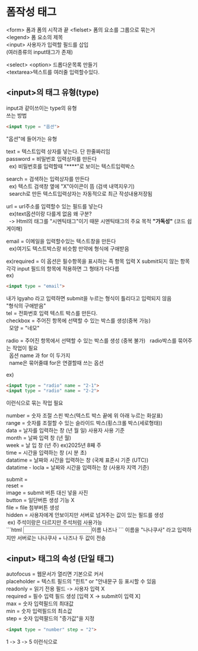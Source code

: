 # 폼작성 태그

\<form\> 폼과 폼의 시작과 끝
\<fielset\> 폼의 요소를 그룹으로 묶는거<br>
\<legend\> 폼 요소의 제목<br>
\<input\> 사용자가 입력할 필드를 삽입<br>
\(여러종류의 input태그가 존재)
<P></P>

\<select\> \<option\> 드롭다운목록 만들기<br>
\<textarea>텍스트를 여러줄 입력할수있다.


## \<input\>의 태그 유형(type)
input과 같이쓰이는 type의 유형<br>
쓰는 방법
```html
<input type = "옵션">
```
"옵션"에 들어가는 유형

text = 텍스트입력 상자를 넣는다. 단 한줄짜리임<br>
password = 비밀번호 입력상자를 만든다<br>
&nbsp; ex) 비밀번호를 입력할때 "****"로 보이는 텍스트입력박스
<p></p>
search = 검색하는 입력상자를 만든다<br>
&nbsp; ex) 텍스트 검색창 옆에 "X"아이콘이 뜸 (검색 내역지우기)<br>
&nbsp; search로 만든 텍스트입력상자는 자동적으로 최근 작성내용저장됨
<p></p>
url = url주소를 입력할수 있는 필드를 넣는다<br>
&nbsp; ex)text옵션이랑 다를게 없음 왜 구분?<br>
&nbsp; -> Html의 태그를 "시멘틱태그"이기 때문 시멘틱태그의 주요 목적 <b>"가독성"</b> (코드 쉽게이해)
<p></p>
email = 이메일을 입력할수있는 텍스트창을 만든다<br>
&nbsp; ex)여기도 텍스트박스랑 비슷함 만약에 형식에 구애받음
<P></P>
ex)required = 이 옵션은 필수항목을 표시하는 즉 항목 입력 X submit되지 않는 항목 각각 input 필드의 항목에 적용하면 그 형태가 다다름
<br>
ex)

```html 
<input type = "email">
```
내가 lgyaho 라고 입력하면 submit을 누르는 형식이 틀리다고 입력되지 않음<br>
"형식의 구애받음"
<br>
tel = 전화번호 입력 텍스트 박스를 만든다.
<br>
checkbox = 주어진 항목에 선택할 수 있는 박스를 생성(중복 가능)<br>
&nbsp; 모양 = "네모"
<p></p>
radio = 주어진 항목에서 선택할 수 있는 박스를 생성 (중복 불가)
&nbsp; radio박스를 묶어주는 작업이 필요<br>
&nbsp; 옵션 name 과 for 이 두가지<br>
&nbsp; name은 묶어줄떄 for은 연결할때 쓰는 옵션

ex)
```html
<input type = "radio" name = "2-1"> 
<input type = "radio" name = "2-2"> 
```
이런식으로 묶는 작업 필요
<p></p>

number = 숫자 조절 스핀 박스(텍스트 박스 끝에 위 아래 누르는 화살표)<br>
range = 숫자를 조절할 수 있는 슬라이드 박스(횡스크롤 박스(세로형태))<Br>
data = 날자를 입력하는 창 (년 월 일) 사용자 사용 기준<br>
month = 날짜 입력 창 (년 월)<br>
week = 날 입 창 (년 주) ex)2025년 8째 주<br>
time = 시간을 입력하는 창 (시 분 초)<br>
datatime = 날짜와 시간을 입력하는 창 (국제 표준시 기준 (UTC))<br>
datatime - locla = 날짜와 시간을 입력하는 창 (사용자 지역 기준)
<p></p>
submit = <br>
reset = <br>
image = submit 버튼 대신 넣을 사진<br>
button = 일단버튼 생성 기능 X<br>
file = file 첨부버튼 생성  <br>
hidden = 사용자에게 안보이지만 서버로 넘겨주는 값이 있는 필드를 생성<br>
&nbsp;ex) 주석이랑은 다르지만 주석처럼 사용가능<br>
```html
<input type = "text" for = "name">이름
<input type = "hidden" for = "name">나즈나
```
이름을 "나나쿠사" 라고 입력하지만 서버로는 나나쿠사 + 나즈나 두 값이 전송

## \<input\> 태그의 속성 (단일 태그)
autofocus = 웹문서가 열리면 기본으로 커서<br>
placeholder = 텍스트 필드의 "힌트" or "안내문구 등 표시할 수 있음<br>
readonly = 읽기 전용 필드 -> 사용자 입력 X<br>
required = 필수 입력 필드 생성 [입력 X -> submit이 입력 X]<br>
max = 숫자 입력필드의 최대값<Br>
min = 숫자 입력필드의 최소값<br>
step = 숫자 입력팔드의 "증가값"을 지정
```html
<input type = "number" step = "2">
```
1 -> 3 -> 5 이런식으로







